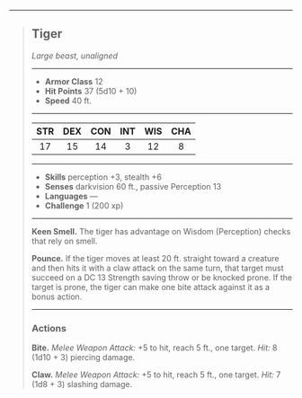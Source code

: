***
> ## Tiger
> *Large beast, unaligned*
> 
> ***
> 
> - **Armor Class** 12
> - **Hit Points** 37 (5d10 + 10)
> - **Speed** 40 ft.
> 
> ***
> 
> |STR|DEX|CON|INT|WIS|CHA|
> |:---:|:---:|:---:|:---:|:---:|:---:|
> |17|15|14|3|12|8|
> 
> ***
> 
> - **Skills** perception +3, stealth +6
> - **Senses** darkvision 60 ft., passive Perception 13
> - **Languages** —
> - **Challenge** 1 (200 xp)
> 
> ***
> 
> **Keen Smell.** The tiger has advantage on Wisdom (Perception) checks that rely on smell.
> 
> **Pounce.** If the tiger moves at least 20 ft. straight toward a creature and then hits it with a claw attack on the same turn, that target must succeed on a DC 13 Strength saving throw or be knocked prone. If the target is prone, the tiger can make one bite attack against it as a bonus action.
> 
> ***
> 
> ### Actions
> **Bite.** *Melee Weapon Attack:* +5 to hit, reach 5 ft., one target. *Hit:* 8 (1d10 + 3) piercing damage.
> 
> **Claw.** *Melee Weapon Attack:* +5 to hit, reach 5 ft., one target. *Hit:* 7 (1d8 + 3) slashing damage.